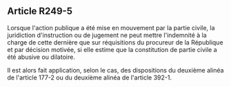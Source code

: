 Article R249-5
----
Lorsque l'action publique a été mise en mouvement par la partie civile, la
juridiction d'instruction ou de jugement ne peut mettre l'indemnité à la charge
de cette dernière que sur réquisitions du procureur de la République et par
décision motivée, si elle estime que la constitution de partie civile a été
abusive ou dilatoire.

Il est alors fait application, selon le cas, des dispositions du deuxième alinéa
de l'article 177-2 ou du deuxième alinéa de l'article 392-1.
